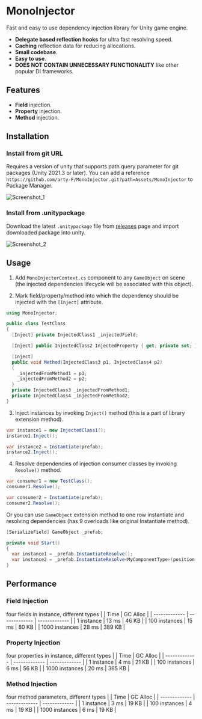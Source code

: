# MonoInjector

Fast and easy to use dependency injection library for Unity game engine.

- **Delegate based reflection hooks** for ultra fast resolving speed.
- **Caching** reflection data for reducing allocations.
- **Small codebase**.
- **Easy to use**.
- **DOES NOT CONTAIN UNNECESSARY FUNCTIONALITY** like other popular DI frameworks.

## Features

- **Field** injection.
- **Property** injection.
- **Method** injection.

## Installation

### Install from git URL

Requires a version of unity that supports path query parameter for git packages (Unity 2021.3 or later). You can add a reference `https://github.com/arty-F/MonoInjector.git?path=Assets/MonoInjector` to Package Manager.

![Screenshot_1](https://github.com/arty-F/MonoInjector/assets/49113047/0a65d9e3-89f2-44ed-8232-713660590d6f)

### Install from .unitypackage

Download the latest `.unitypackage` file from [releases](https://github.com/arty-F/MonoInjector/releases) page and import downloaded package into unity.

![Screenshot_2](https://github.com/arty-F/MonoInjector/assets/49113047/4bb02ea9-bd94-4ab4-8d73-54a64661e2d8)

## Usage

1. Add `MonoInjectorContext.cs` component to any `GameObject` on scene (the injected dependencies lifecycle will be associated with this object).

2. Mark field/property/method into which the dependency should be injected with the `[Inject]` attribute.
```csharp
using MonoInjector;

public class TestClass
{
  [Inject] private InjectedClass1 _injectedField;

  [Inject] public InjectedClass2 InjectedProperty { get; private set; }

  [Inject]
  public void Method(InjectedClass3 p1, InjectedClass4 p2)
  {
    _injectedFromMethod1 = p1;
    _injectedFromMethod2 = p2;
  }
  private InjectedClass3 _injectedFromMethod1;
  private InjectedClass4 _injectedFromMethod2;
}
```

3. Inject instances by invoking `Inject()` method (this is a part of library extension method).
```csharp
var instance1 = new InjectedClass1();
instance1.Inject();

var instance2 = Instantiate(prefab);
instance2.Inject();
```

4. Resolve dependencies of injection consumer classes by invoking `Resolve()` method.
```csharp
var consumer1 = new TestClass();
consumer1.Resolve();

var consumer2 = Instantiate(prefab);
consumer2.Resolve();
```
Or you can use `GameObject` extension method to one row instantiate and resolving dependencies (has 9 overloads like original Instantiate method).
```csharp
[SerializeField] GameObject _prefab;

private void Start()
{
  var instance1 = _prefab.InstantiateResolve();
  var instance2 = _prefab.InstantiateResolve<MyComponentType>(position, rotation);
}
```

## Performance

### Field Injection

four fields in instance, different types
| | Time | GC Alloc |
| ------------- | ------------- | ------------- |
| 1 instance  | 13 ms  | 46 KB  |
| 100 instances  | 15 ms  | 80 KB  |
| 1000 instances  | 28 ms  | 389 KB  |

### Property Injection

four properties in instance, different types
| | Time | GC Alloc |
| ------------- | ------------- | ------------- |
| 1 instance  | 4 ms  | 21 KB  |
| 100 instances  | 6 ms  | 56 KB  |
| 1000 instances  | 20 ms  | 365 KB  |

### Method Injection

four method parameters, different types
| | Time | GC Alloc |
| ------------- | ------------- | ------------- |
| 1 instance  | 3 ms  | 19 KB  |
| 100 instances  | 4 ms  | 19 KB  |
| 1000 instances  | 6 ms  | 19 KB  |
